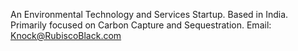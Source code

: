 
An Environmental Technology and Services Startup.
Based in India.
Primarily focused on Carbon Capture and Sequestration.
Email: Knock@RubiscoBlack.com
